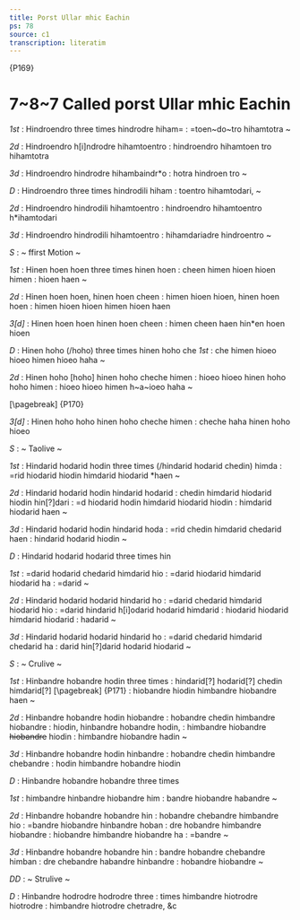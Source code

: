 ```yaml
---
title: Porst Ullar mhic Eachin
ps: 78
source: c1
transcription: literatim
---
```


{P169}

# 7~8~7 Called porst Ullar mhic Eachin

_1st_
: Hindroendro three times hindrodre hiham=
: =toen~do~tro hihamtotra \~

_2d_
: Hindroendro h\[i\]ndrodre hihamtoentro
: hindroendro hihamtoen tro hihamtotra

_3d_
: Hindroendro hindrodre hihambaindr\*o
: hotra hindroen tro \~

_D_
: Hindroendro three times hindrodili hiham
: toentro hihamtodari, \~

_2d_
: Hindroendro hindrodili hihamtoentro
: hindroendro hihamtoentro h\*ihamtodari

_3d_
: Hindroendro hindrodili hihamtoentro
: hihamdariadre hindroentro \~

_S_
: \~ ffirst Motion \~

_1st_
: Hinen hoen hoen three times hinen hoen
: cheen himen hioen hioen himen
: hioen haen \~

_2d_
: Hinen hoen hoen, hinen hoen cheen
: himen hioen hioen, hinen hoen hoen
: himen hioen hioen himen hioen haen

_3\[d\]_
: Hinen hoen hoen hinen hoen cheen
: himen cheen haen hin\*en hoen hioen

_D_
: Hinen hoho (/hoho) three times hinen hoho che
_1st_
: che himen hioeo hioeo himen hioeo haha \~

_2d_
: Hinen hoho \[hoho\] hinen hoho cheche himen
: hioeo hioeo hinen hoho hoho himen
: hioeo hioeo himen h~a~ioeo haha \~

[\pagebreak]
{P170}

_3\[d\]_
: Hinen hoho hoho hinen hoho cheche himen
: cheche haha hinen hoho hioeo

_S_
: \~ Taolive \~

_1st_
: Hindarid hodarid hodin three times (/hindarid hodarid chedin) himda
: =rid hiodarid hiodin himdarid hiodarid \*haen \~

_2d_
: Hindarid hodarid hodin hindarid hodarid
: chedin himdarid hiodarid hiodin hin\[?\]dari
: =d hiodarid hodin himdarid hiodarid hiodin
: himdarid hiodarid haen \~

_3d_
: Hindarid hodarid hodin hindarid hoda
: =rid chedin himdarid chedarid haen
: hindarid hodarid hiodin \~

_D_
: Hindarid hodarid hodarid three times hin

_1st_
: =darid hodarid chedarid himdarid hio
: =darid hiodarid himdarid hiodarid ha
: =darid \~

_2d_
: Hindarid hodarid hodarid hindarid ho
: =darid chedarid himdarid hiodarid hio
: =darid hindarid h\[i\]odarid hodarid himdarid
: hiodarid hiodarid himdarid hiodarid
: hadarid \~

_3d_
: Hindarid hodarid hodarid hindarid ho
: =darid chedarid himdarid chedarid ha
: darid hin\[?\]darid hodarid hiodarid \~

_S_
: \~ Crulive \~

_1st_
: Hinbandre hobandre hodin three times
: hindarid\[?\] hodarid\[?\] chedin himdarid\[?\]
[\pagebreak]
{P171}
: hiobandre hiodin himbandre hiobandre haen \~

_2d_
: Hinbandre hobandre hodin hiobandre
: hobandre chedin himbandre hiobandre
: hiodin, hinbandre hobandre hodin,
: himbandre hiobandre ~~hiobandre~~ hiodin
: himbandre hiobandre hadin \~

_3d_
: Hinbandre hobandre hodin hinbandre
: hobandre chedin himbandre chebandre
: hodin himbandre hobandre hiodin

_D_
: Hinbandre hobandre hobandre three times

_1st_
: himbandre hinbandre hiobandre him
: bandre hiobandre habandre \~

_2d_
: Hinbandre hobandre hobandre hin
: hobandre chebandre himbandre hio
: =bandre hiobandre hinbandre hoban
: dre hobandre himbandre hiobandre
: hiobandre himbandre hiobandre ha
: =bandre \~

_3d_
: Hinbandre hobandre hobandre hin
: bandre hobandre chebandre himban
: dre chebandre habandre hinbandre
: hobandre hiobandre \~

_DD_
: \~ Strulive \~

_D_
: Hinbandre hodrodre hodrodre three
: times himbandre hiotrodre hiotrodre
: himbandre hiotrodre chetradre, &c
